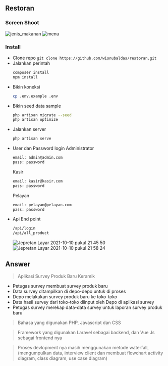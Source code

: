 ## Restoran
### Screen Shoot
![jenis_makanan](https://user-images.githubusercontent.com/10908214/136309768-8302d751-f07c-4b86-b50a-62cdd39e819a.png)
![menu](https://user-images.githubusercontent.com/10908214/136309794-953ec4b7-4315-4648-8854-7b0b6ea5f53d.png)


### Install
- Clone repo `` git clone https://github.com/wisnubaldas/restoran.git ``
- Jalankan perintah 
	```bash
	composer install
	npm install
	```
- Bikin koneksi 
	```bash
	cp .env.example .env
	```
- Bikin seed data sample
	```bash
	php artisan migrate --seed
	php artisan optimize
	```
- Jalankan server
	```bash
	php artisan serve
	```
- User dan Password login
	Administrator
	```bash
	email: admin@admin.com
	pass: password
	```
	Kasir
	```bash
	email: kasir@kasir.com
	pass: password
	```
	Pelayan
	```bash
	email: pelayan@pelayan.com
	pass: password
	```
- Api End point
	```bash
	/api/login
	/api/all_product
	```
    ![Jepretan Layar 2021-10-10 pukul 21 45 50](https://user-images.githubusercontent.com/10908214/136701475-a8a859b6-0ca1-4d08-acbc-3bb4aea47ed4.png)
    ![Jepretan Layar 2021-10-10 pukul 21 58 24](https://user-images.githubusercontent.com/10908214/136701484-dbbd81b1-ad14-43e8-ad89-6107553bb75f.png)

## Answer
> Aplikasi Survey Produk Baru Keramik
- Petugas survey membuat survey produk baru
- Data survey ditampilkan di depo-depo untuk di proses
- Depo melakukan survey produk baru ke toko-toko 
- Data hasil survey dari toko-toko diinput oleh Depo di aplikasi survey
- Petugas survey merekap data-data survey untuk laporan survey produk baru

> Bahasa yang digunakan PHP, Javascript dan CSS 

> Framework yang digunakan Laravel sebagai backend,
> dan Vue Js sebagai frontend nya

> Proses devlopment nya masih menggunakan metode waterfall, (mengumpulkan data, interview client dan membuat flowchart activity diagram, class diagram, use case diagram)
